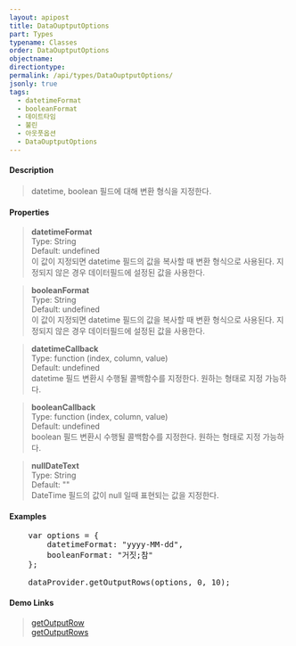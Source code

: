 ```yaml
---
layout: apipost
title: DataOuptputOptions
part: Types
typename: Classes
order: DataOuptputOptions
objectname: 
directiontype: 
permalink: /api/types/DataOuptputOptions/
jsonly: true
tags:
  - datetimeFormat
  - booleanFormat
  - 데이트타임
  - 불린
  - 아웃풋옵션
  - DataOuptputOptions
---
```


#### Description

> datetime, boolean 필드에 대해 변환 형식을 지정한다.

#### Properties

> **datetimeFormat**  
> Type: String  
> Default: undefined  
> 이 값이 지정되면 datetime 필드의 값을 복사할 때 변환 형식으로 사용된다. 지정되지 않은 경우 데이터필드에 설정된 값을 사용한다.  

> **booleanFormat**  
> Type: String  
> Default: undefined  
> 이 값이 지정되면 datetime 필드의 값을 복사할 때 변환 형식으로 사용된다. 지정되지 않은 경우 데이터필드에 설정된 값을 사용한다.  

> **datetimeCallback**   
> Type: function (index, column, value)   
> Default: undefined   
> datetime 필드 변환시 수행될 콜백함수를 지정한다. 원하는 형태로 지정 가능하다.   

> **booleanCallback**   
> Type: function (index, column, value)   
> Default: undefined   
> boolean 필드 변환시 수행될 콜백함수를 지정한다. 원하는 형태로 지정 가능하다.   

> **nullDateText**  
> Type: String  
> Default: ""  
> DateTime 필드의 값이 null 일때 표현되는 값을 지정한다. 

#### Examples   

<pre class="prettyprint">
	var options = {
		datetimeFormat: "yyyy-MM-dd",
		booleanFormat: "거짓;참"
	};
	
	dataProvider.getOutputRows(options, 0, 10);	
</pre>


#### Demo Links

> [getOutputRow](/api/LocalDataProvider/getOutputRow/)     
> [getOutputRows](/api/LocalDataProvider/getOutputRows/)     

